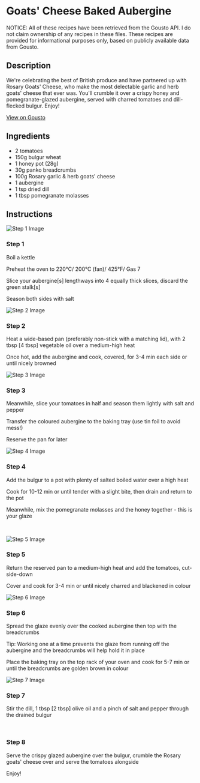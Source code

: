# Goats' Cheese Baked Aubergine

NOTICE: All of these recipes have been retrieved from the Gousto API. I do not claim ownership of any recipes in these files. These recipes are provided for informational purposes only, based on publicly available data from Gousto.

## Description

We're celebrating the best of British produce and have partnered up with Rosary Goats' Cheese, who make the most delectable garlic and herb goats' cheese that ever was. You'll crumble it over a crispy honey and pomegranate-glazed aubergine, served with charred tomatoes and dill-flecked bulgur. Enjoy!

[View on Gousto](https://www.gousto.co.uk/recipes/cookbook/goats-cheese-baked-aubergine)

## Ingredients

- 2 tomatoes
- 150g bulgur wheat
- 1 honey pot (28g)
- 30g panko breadcrumbs 
- 100g Rosary garlic & herb goats' cheese
- 1 aubergine 
- 1 tsp dried dill
- 1 tbsp pomegranate molasses

## Instructions

![Step 1 Image](https://production-media.gousto.co.uk/cms/recipe-step-image/572.-step-1-x200.jpg)

### Step 1

Boil a kettle


Preheat the oven to 220&deg;C/ 200&deg;C (fan)/ 425&deg;F/ Gas 7


Slice your aubergine<span class="text-danger">[s]</span>&nbsp;lengthways into 4 equally thick slices, discard the green stalk<span class="text-danger">[s]</span>


Season both sides with salt

![Step 2 Image](https://production-media.gousto.co.uk/cms/recipe-step-image/572.-step-2-x200.jpg)

### Step 2

Heat a wide-based pan (preferably non-stick with a matching lid), with 2 tbsp<span class="text-danger"> [4 tbsp]</span>&nbsp;vegetable oil over a medium-high heat


Once hot,&nbsp;add the aubergine and cook, covered, for 3-4 min each side or until nicely browned

![Step 3 Image](https://production-media.gousto.co.uk/cms/recipe-step-image/572.-step-3-x200.jpg)

### Step 3

Meanwhile, slice your tomatoes in half and season them lightly with salt and pepper


Transfer the coloured aubergine to the baking tray (use tin foil to avoid mess!)


Reserve the pan for later

![Step 4 Image](https://production-media.gousto.co.uk/cms/recipe-step-image/572.-step-4-x200.jpg)

### Step 4

Add the bulgur to a pot with plenty of salted boiled water over a high heat


Cook for 10-12 min or until tender with a slight bite, then drain and return to the pot


Meanwhile, mix the pomegranate molasses and the honey together - this is your glaze


&nbsp;

![Step 5 Image](https://production-media.gousto.co.uk/cms/recipe-step-image/572.-step-5-x200.jpg)

### Step 5

Return the reserved pan to a medium-high heat and add the tomatoes, cut-side-down


Cover and cook for 3-4 min or until nicely charred and blackened in colour

![Step 6 Image](https://production-media.gousto.co.uk/cms/recipe-step-image/572.-step-6-x200.jpg)

### Step 6

Spread the glaze evenly&nbsp;over the cooked aubergine then top with the breadcrumbs


Tip: Working one at a time prevents the glaze from running off the aubergine and the breadcrumbs will help hold it in place


Place the baking tray on the top rack of your oven and cook for 5-7 min or until the breadcrumbs are golden brown in colour

![Step 7 Image](https://production-media.gousto.co.uk/cms/recipe-step-image/572.-step-7-x200.jpg)

### Step 7

Stir the dill, 1 tbsp <span class="text-danger">[2 tbsp]</span>&nbsp;olive oil and a pinch of salt and pepper through the drained bulgur


&nbsp;

### Step 8

Serve the crispy glazed aubergine over the bulgur, crumble the Rosary goats' cheese over and serve the tomatoes alongside


Enjoy!

